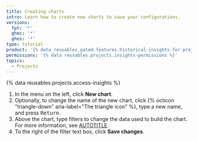 ```yaml
---
title: Creating charts
intro: Learn how to create new charts to save your configurations.
versions:
  fpt: '*'
  ghec: '*'
  ghes: '*'
type: tutorial
product: '{% data reusables.gated-features.historical-insights-for-projects %}'
permissions: '{% data reusables.projects.insights-permissions %}'
topics:
  - Projects
---
```


{% data reusables.projects.access-insights %}
1. In the menu on the left, click **New chart**.
1. Optionally, to change the name of the new chart, click {% octicon "triangle-down" aria-label="The triangle icon" %}, type a new name, and press <kbd>Return</kbd>.
1. Above the chart, type filters to change the data used to build the chart. For more information, see [AUTOTITLE](/issues/planning-and-tracking-with-projects/customizing-views-in-your-project/filtering-projects).
1. To the right of the filter text box, click **Save changes**.
